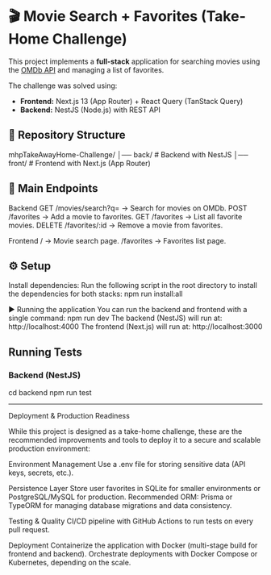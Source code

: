 # 🎬 Movie Search + Favorites (Take-Home Challenge)

This project implements a **full-stack** application for searching movies using the [OMDb API](https://www.omdbapi.com/) and managing a list of favorites.

The challenge was solved using:

- **Frontend:** Next.js 13 (App Router) + React Query (TanStack Query)
- **Backend:** NestJS (Node.js) with REST API


## 📂 Repository Structure

mhpTakeAwayHome-Challenge/
│── back/ # Backend with NestJS
│── front/ # Frontend with Next.js (App Router)

## 📌 Main Endpoints
Backend
GET /movies/search?q=<query> → Search for movies on OMDb.
POST /favorites → Add a movie to favorites.
GET /favorites → List all favorite movies.
DELETE /favorites/:id → Remove a movie from favorites.

Frontend
/ → Movie search page.
/favorites → Favorites list page.


## ⚙️ Setup

Install dependencies:
Run the following script in the root directory to install the dependencies for both stacks:
npm run install:all

▶️ Running the application
You can run the backend and frontend with a single command:
npm run dev
The backend (NestJS) will run at: http://localhost:4000
The frontend (Next.js) will run at: http://localhost:3000

## Running Tests

### Backend (NestJS)
cd backend
npm run test


---------------

Deployment & Production Readiness

While this project is designed as a take-home challenge, these are the recommended improvements and tools to deploy it to a secure and scalable production environment:

Environment Management
Use a .env file for storing sensitive data (API keys, secrets, etc.).

Persistence Layer
Store user favorites in SQLite for smaller environments or PostgreSQL/MySQL for production.
Recommended ORM: Prisma or TypeORM for managing database migrations and data consistency.

Testing & Quality
CI/CD pipeline with GitHub Actions to run tests on every pull request.

Deployment
Containerize the application with Docker (multi-stage build for frontend and backend).
Orchestrate deployments with Docker Compose or Kubernetes, depending on the scale.